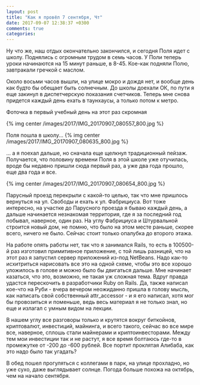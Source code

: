```yaml
---
layout: post
title: "Как я провёл 7 сентября, Чт"
date: 2017-09-07 12:38:37 +0300
comments: true
categories: 
---
```

Ну что же, наш отдых окончательно закончился, и сегодня Поля идет с школу. Поднялись с огромным трудом в семь часов. У Поли теперь уроки начинаются на 15 минут раньше, в 8-45. Кое-как подняли Полю, завтракали гречкой с маслом.

Около восьми часов вышли, на улице мокро и дождя нет, и вообще день как будто бы обещает быть солнечным. До школы доехали ОК, по пути я еще закинул в диспетчерскую показания счетчиков. Теперь мне снова придется каждый день ехать в таунхаусы, а только потом к метро.

Фоточка в первый учебный день на этот раз скромная 

{% img center /images/2017/IMG_20170907_080557_800.jpg %}

Поля пошла в школу...
{% img center /images/2017/IMG_20170907_080635_800.jpg %}

... а я поехал дальше, но сначала еще щелкнул традиционный пейзаж. Получается, что половину времени Поля в этой школе уже отучилась, вроде бы недавно пришли сюда первый раз, а уже два года прошло, еще два года и все.

{% img center /images/2017/IMG_20170907_080654_800.jpg %}

Парусный проезд перекрыли с какой-то целью, так что мне пришлось вернуться на ул. Свободы и ехать к ул. Фабрициуса. Вот тоже интересно, на участке до Парусного проезда я бываю каждый день, а дальше начинается незнакомая территория, где я за последний год побывал, наверное, один раз. На углу Фабрициуса и Штурвальной строится новый дом, не помню, что было на этом месте раньше, скорее всего, ничего не было. Сейчас стоит только опалубка до второго этажа.

На работе опять работы нет, так что я занимался Rails, то есть в 100500-й раз изготовил примитивное приложение, с той лишь разницей, что на этот раз я запустил сервер приложений из-под NetBeans. Надо как-то исхитриться нарисовать все это на одной схеме, чтобы это все хорошо уложилось в голове и можно было бы двигаться дальше. Мне начинает казаться, что это, возможно, не такая уж сложная тема. Вдруг правда удастся перескочить в разработчики Ruby on Rails. Да, также написал кое-что на Руби - вчера вечером неожиданно пришла в голову мысль, как написать свой собственный attr_accessor - и я его написал, хотя мог бы провозиться и поменьше, ведь весь материал я не только знал, но еще и излагал с умным видом на лекции.

В нашем углу все разговоры только и крутятся вокруг биткойнов, криптовалют, инвестиций, майнинга, и всего такого, сейчас во все мире все, наверное, сплошь стали майнерами и криптоинвесторами. Между тем мои инвестиции так и не растут, я все время болтаюсь где-то в промежутке от -200 до -600 рублей. Все портит проклятая Алибаба, как это надо было так угадать?

В обед пошел прогуляться с коллегами в парк, на улице прохладно, но уже сухо, даже выглядывает солнце. Погода больше похожа на октябрь, чем на начало сентября.

 